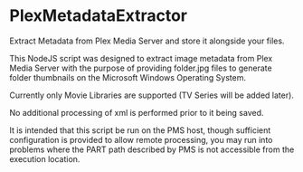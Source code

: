 # PlexMetadataExtractor
Extract Metadata from Plex Media Server and store it alongside your files.

This NodeJS script was designed to extract image metadata from Plex Media Server with the purpose of providing folder.jpg files to generate folder thumbnails on the Microsoft Windows Operating System.

Currently only Movie Libraries are supported (TV Series will be added later).

No additional processing of xml is performed prior to it being saved.

It is intended that this script be run on the PMS host, though sufficient configuration is provided to allow remote processing, you may run into problems where the PART path described by PMS is not accessible from the execution location.
